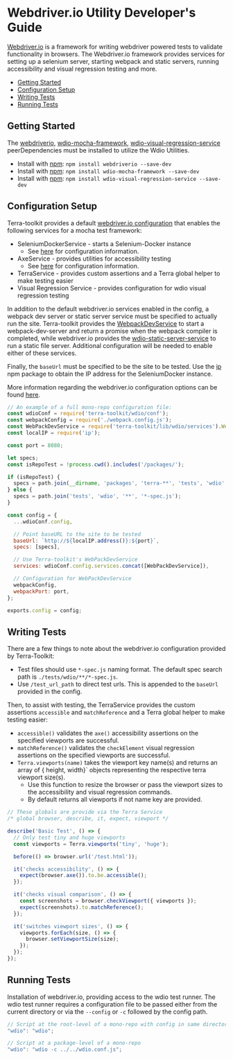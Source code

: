 # Webdriver.io Utility Developer's Guide

[Webdriver.io](http://webdriver.io/) is a framework for writing webdriver powered tests to validate functionality in browsers. The Webdriver.io framework provides services for setting up a selenium server, starting webpack and static servers, running accessibility and visual regression testing and more.

- [Getting Started](#getting-started)
- [Configuration Setup](#configuration-setup)
- [Writing Tests](#writing-tests)
- [Running Tests](#running-tests)

## Getting Started
The [webdriverio](https://www.npmjs.com/package/webdriverio), [wdio-mocha-framework](https://www.npmjs.com/package/wdio-mocha-framework), [wdio-visual-regression-service](https://www.npmjs.com/package/wdio-visual-regression-service) peerDependencies must be installed to utilize the Wdio Utilities.

- Install with [npm](https://www.npmjs.com): `npm install webdriverio --save-dev`
- Install with [npm](https://www.npmjs.com): `npm install wdio-mocha-framework --save-dev`
- Install with [npm](https://www.npmjs.com): `npm install wdio-visual-regression-service --save-dev`

## Configuration Setup

Terra-toolkit provides a default [webdriver.io configuration](https://github.com/cerner/terra-toolkit/blob/master/src/wdio/conf.js) that enables the following services for a mocha test framework:

* SeleniumDockerService - starts a Selenium-Docker instance
    - See [here](https://github.com/cerner/terra-toolkit/blob/master/docs/SeleniumDockerService.md) for configuration information.
* AxeService - provides utilities for accessibility testing
    - See [here](https://github.com/cerner/terra-toolkit/blob/master/docs/AxeService.md) for configuration information.
* TerraService - provides custom assertions and a Terra global helper to make testing easier
* Visual Regression Service - provides configuration for wdio visual regression testing

In addition to the default webdriver.io services enabled in the config, a webpack dev server or static server service must be specified to actually run the site. Terra-toolkit provides the [WebpackDevService](https://github.com/cerner/terra-toolkit/blob/master/docs/WebpackDevServerService.md) to start a webpack-dev-server and return a promise when the webpack compiler is completed, while webdriver.io provides the [wdio-static-server-service](https://www.npmjs.com/package/wdio-static-server-service) to run a static file server. Additional configuration will be needed to enable either of these services.

Finally, the `baseUrl` must be specified to be the site to be tested. Use the [ip](https://www.npmjs.com/package/ip) npm package to obtain the IP address for the SeleniumDocker instance.

More information regarding the webdriver.io configuration options can be found [here](http://webdriver.io/guide/testrunner/configurationfile.html).

```javascript
// An example of a full mono-repo configuration file:
const wdioConf = require('terra-toolkit/wdio/conf');
const webpackConfig = require('./webpack.config.js');
const WebPackDevService = require('terra-toolkit/lib/wdio/services').WebPackDevService;
const localIP = require('ip');

const port = 8080;

let specs;
const isRepoTest = !process.cwd().includes('/packages/');

if (isRepoTest) {
  specs = path.join(__dirname, 'packages', 'terra-**', 'tests', 'wdio', '**', '*-spec.js');
} else {
  specs = path.join('tests', 'wdio', '**', '*-spec.js');
}

const config = {
  ...wdioConf.config,

  // Point baseURL to the site to be tested
  baseUrl: `http://${localIP.address()}:${port}`,
  specs: [specs],

  // Use Terra-toolkit's WebPackDevService
  services: wdioConf.config.services.concat([WebPackDevService]),

  // Configuration for WebPackDevService
  webpackConfig,
  webpackPort: port,
};

exports.config = config;
```

## Writing Tests

There are a few things to note about the webdriver.io configuration provided by Terra-Toolkit:

- Test files should use `*-spec.js` naming format. The default spec search path is `./tests/wdio/**/*-spec.js`.
- Use `/test_url_path` to direct test urls. This is appended to the `baseUrl` provided in the config.

Then, to assist with testing, the TerraService provides the custom assertions `accessible` and `matchReference` and a Terra global helper to make testing easier:

- `accessible()` validates the `axe()` accessibility assertions on the specified viewports are successful.
- `matchReference()` validates the `checkElement` visual regression assertions on the specified viewports are successful.
- `Terra.viewports(name)` takes the viewport key name(s) and returns an array of { height, width}` objects representing the respective terra viewport size(s).
    - Use this function to resize the browser or pass the viewport sizes to the accessibility and visual regression commands.
    - By default returns all viewports if not name key are provided.

```js
// These globals are provide via the Terra Service
/* global browser, describe, it, expect, viewport */

describe('Basic Test', () => {
  // Only test tiny and huge viewports
  const viewports = Terra.viewports('tiny', 'huge');

  before(() => browser.url('/test.html'));

  it('checks accessibility', () => {
    expect(browser.axe()).to.be.accessible();
  });

  it('checks visual comparison', () => {
    const screenshots = browser.checkViewport({ viewports });
    expect(screenshots).to.matchReference();
  });

  it('switches viewport sizes', () => {
    viewports.forEach(size, () => {
      browser.setViewportSize(size);
    });
  });
});
```

## Running Tests
Installation of webdriver.io, providing access to the wdio test runner. The wdio test runner requires a configuration file to be passed either from the current directory or via the `--config` or `-c` followed by the config path.

```javascript
// Script at the root-level of a mono-repo with config in same directory
"wdio": "wdio";

// Script at a package-level of a mono-repo
"wdio": "wdio -c ../../wdio.conf.js";
```
